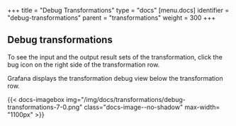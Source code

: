 +++
title = "Debug Transformations"
type = "docs"
[menu.docs]
identifier = "debug-transformations"
parent = "transformations"
weight = 300
+++

## Debug transformations

 To see the input and the output result sets of the transformation, click the bug icon on the right side of the transformation row. 
 
 Grafana displays the transformation debug view below the transformation row.

 {{< docs-imagebox img="/img/docs/transformations/debug-transformations-7-0.png" class="docs-image--no-shadow" max-width= "1100px" >}}
